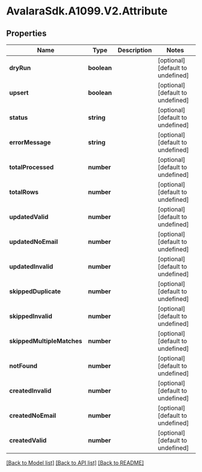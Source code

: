 # AvalaraSdk.A1099.V2.Attribute

## Properties

Name | Type | Description | Notes
------------ | ------------- | ------------- | -------------
**dryRun** | **boolean** |  | [optional] [default to undefined]
**upsert** | **boolean** |  | [optional] [default to undefined]
**status** | **string** |  | [optional] [default to undefined]
**errorMessage** | **string** |  | [optional] [default to undefined]
**totalProcessed** | **number** |  | [optional] [default to undefined]
**totalRows** | **number** |  | [optional] [default to undefined]
**updatedValid** | **number** |  | [optional] [default to undefined]
**updatedNoEmail** | **number** |  | [optional] [default to undefined]
**updatedInvalid** | **number** |  | [optional] [default to undefined]
**skippedDuplicate** | **number** |  | [optional] [default to undefined]
**skippedInvalid** | **number** |  | [optional] [default to undefined]
**skippedMultipleMatches** | **number** |  | [optional] [default to undefined]
**notFound** | **number** |  | [optional] [default to undefined]
**createdInvalid** | **number** |  | [optional] [default to undefined]
**createdNoEmail** | **number** |  | [optional] [default to undefined]
**createdValid** | **number** |  | [optional] [default to undefined]

[[Back to Model list]](../../../README.md#documentation-for-models) [[Back to API list]](../../../README.md#documentation-for-api-endpoints) [[Back to README]](../../../README.md)

